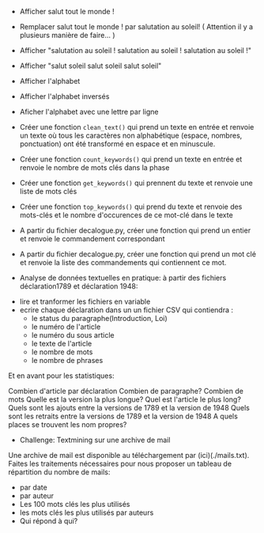 * Afficher salut tout le monde !

* Remplacer salut tout le monde ! par salutation au soleil! ( Attention il y a plusieurs manière de faire... )

* Afficher "salutation au soleil ! salutation au soleil ! salutation au soleil !"

* Afficher "salut soleil salut soleil salut soleil"

* Afficher l'alphabet

* Afficher l'alphabet inversés

* Aficher l'alphabet avec une lettre par ligne

* Créer une fonction `clean_text()` qui prend un texte en entrée et renvoie un texte où tous les caractères non alphabétique
(espace, nombres, ponctuation) ont été transformé en espace et en minuscule.

* Créer une fonction `count_keywords()` qui prend un texte en entrée et renvoie le nombre de mots clés dans la phase

* Créer une fonction `get_keywords()` qui prennent du texte et renvoie une liste de mots clés

* Créer une fonction `top_keywords()` qui prend du texte et renvoie des mots-clés et le nombre d'occurences de ce mot-clé dans le texte

* A partir du fichier decalogue.py, créer une fonction  qui prend un entier et renvoie le commandement correspondant

* A partir du fichier decalogue.py, créer une fonction qui prend un mot clé et renvoie la liste des commandements qui contiennent ce mot.

* Analyse de données textuelles en pratique: à partir des fichiers déclaration1789 et déclaration 1948:
- lire et tranformer les fichiers en variable
- ecrire chaque déclaration dans un un fichier CSV qui contiendra :
    - le status du paragraphe(Introduction, Loi)
    - le numéro de l'article
    - le numéro du sous article
    - le texte de l'article
    - le nombre de mots
    - le nombre de phrases

Et en avant pour les statistiques:

Combien d'article par déclaration
Combien de paragraphe?
Combien de mots
Quelle est la version la plus longue?
Quel est l'article le plus long?
Quels sont les ajouts entre la versions de 1789 et la version de 1948
Quels sont les retraits entre la versions de 1789 et la version de 1948
A quels places se trouvent les nom propres?

* Challenge: Textmining sur une archive de mail

Une archive de mail est disponible au téléchargement par (ici)(./mails.txt).
Faites les traitements nécessaires pour nous proposer un tableau de répartition du nombre de mails:
- par date
- par auteur
- Les 100 mots clés les plus utilisés
- les mots clés les plus utilisés par auteurs
- Qui répond à qui?

